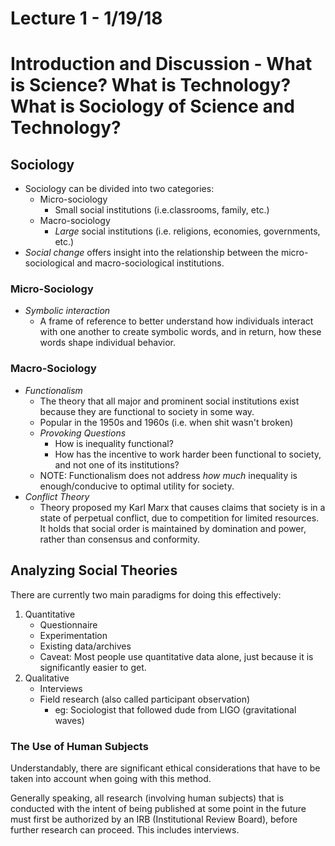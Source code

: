 # Lecture 1 - 1/19/18
# Introduction and Discussion - What is Science? What is Technology? What is Sociology of Science and Technology?

## Sociology

- Sociology can be divided into two categories:
	- Micro-sociology
		- Small social institutions (i.e.classrooms, family, etc.)
	- Macro-sociology
		- *Large* social institutions (i.e. religions, economies, governments, etc.)
- *Social change* offers insight into the relationship between the micro-sociological and macro-sociological institutions.

### Micro-Sociology
- *Symbolic interaction*
	- A frame of reference to better understand how individuals interact with one another to create symbolic words, and in return, how these words shape individual behavior.

### Macro-Sociology
- *Functionalism*
	- The theory that all major and prominent social institutions exist because they are functional to society in some way.
	- Popular in the 1950s and 1960s (i.e. when shit wasn't broken)
	- *Provoking Questions*
		- How is inequality functional?
		- How has the incentive to work harder been functional to society, and not one of its institutions?
	- NOTE: Functionalism does not address *how much* inequality is enough/conducive to optimal utility for society.
- *Conflict Theory*
	- Theory proposed my Karl Marx that causes claims that society is in a state of perpetual conflict, due to competition for limited resources. It holds that social order is maintained by domination and power, rather than consensus and conformity.

## Analyzing Social Theories
There are currently two main paradigms for doing this effectively:
1. Quantitative
	- Questionnaire
	- Experimentation
	- Existing data/archives
	- Caveat: Most people use quantitative data alone, just because it is significantly easier to get.
2. Qualitative
	- Interviews
	- Field research (also called participant observation)
		- eg: Sociologist that followed dude from LIGO (gravitational waves)

### The Use of Human Subjects
Understandably, there are significant ethical considerations that have to be taken into account when going with this method.

Generally speaking, all research (involving human subjects) that is conducted with the intent of being published at some point in the future must first be authorized by an IRB (Institutional Review Board), before further research can proceed. This includes interviews.